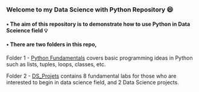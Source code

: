 ### Welcome to my Data Science with Python Repository :smile:
#### • The aim of this repository is to demonstrate how to use Python in Data Sceience field :bulb:
#### • There are two folders in this repo,
 
Folder 1 - [Python Fundamentals](https://github.com/KAFSALAH/DataScience_Python/tree/main/PythonFundamentals) 
covers basic programming ideas in Python such as lists, tuples, loops, classes, etc.

Folder 2 - [DS_Projets](https://github.com/KAFSALAH/DataScience_Python/tree/main/DS_Projects)
contains 8 fundamental labs for those who are interested to begin in data science field, and 2 Data Science projects.
